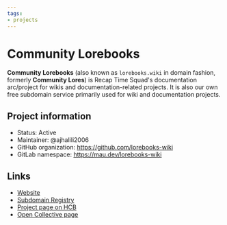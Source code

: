 ```yaml
---
tags:
- projects
---
```


# Community Lorebooks

**Community Lorebooks** (also known as `lorebooks.wiki` in domain fashion, formerly
**Community Lores**) is Recap Time Squad's documentation arc/project for wikis and
documentation-related projects. It is also our own free subdomain service primarily used
for wiki and documentation projects.

## Project information

* Status: Active
* Maintainer: @ajhalili2006
* GitHub organization: <https://github.com/lorebooks-wiki>
* GitLab namespace: <https://mau.dev/lorebooks-wiki>

## Links

* [Website](https://lorebooks.wiki)
* [Subdomain Registry](https://github.com/lorebooks-wiki/registry)
* [Project page on HCB](https://hcb.hackclub.com/lorebooks-wiki)
* [Open Collective page](htts://opencollective.com/lorebooks-wiki)

